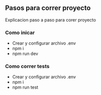 ## Pasos para correr proyecto
Explicacion paso a paso para corer proyecto

### Como inicar

- Crear y configurar archivo .env
- npm i
- npm run dev

### Como correr tests

- Crear y configurar archivo .env
- npm i
- npm run test
